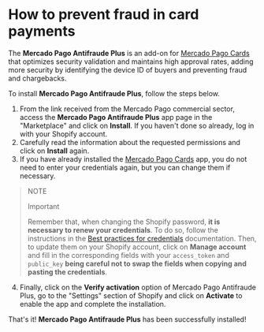 # How to prevent fraud in card payments

The **Mercado Pago Antifraude Plus** is an add-on for [Mercado Pago Cards](/developers/en/docs/shopify/integration-configuration/checkout-cards) that optimizes security validation and maintains high approval rates, adding more security by identifying the device ID of buyers and preventing fraud and chargebacks.

To install **Mercado Pago Antifraude Plus**, follow the steps below.

1. From the link received from the Mercado Pago commercial sector, access the **Mercado Pago Antifraude Plus** app page in the "Marketplace" and click on **Install**. If you haven't done so already, log in with your Shopify account.
2. Carefully read the information about the requested permissions and click on **Install** again.
3. If you have already installed the [Mercado Pago Cards](/developers/en/docs/shopify/integration-configuration/checkout-cards) app, you do not need to enter your credentials again, but you can change them if necessary.

> NOTE
>
> Important
> 
> Remember that, when changing the Shopify password, **it is necessary to renew your credentials**. To do so, follow the instructions in the [Best practices for credentials](/developers/en/docs/shopify/best-practices/credentials-best-practices/secure-credentials) documentation. Then, to update them on your Shopify account,  click on **Manage account** and fill in the corresponding fields with your `access_token` and `public_key` **being careful not to swap the fields when copying and pasting the credentials**.

4. Finally, click on the **Verify activation** option of Mercado Pago Antifraude Plus, go to the "Settings" section of Shopify and click on **Activate** to enable the app and complete the installation.

That's it! **Mercado Pago Antifraude Plus** has been successfully installed!